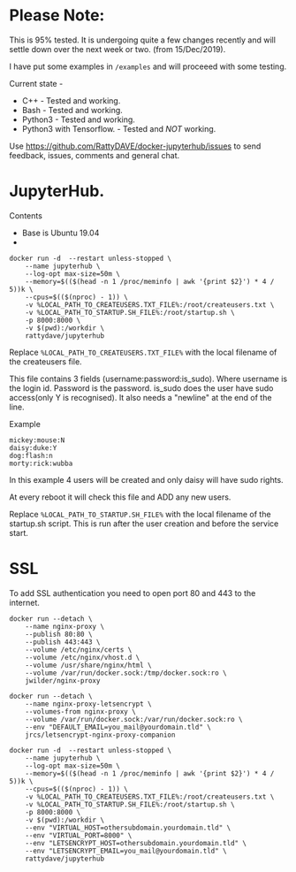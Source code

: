 # Please Note:

This is 95% tested. It is undergoing quite a few changes recently and will settle down over the next week or two. (from 15/Dec/2019). 

I have put some examples in ```/examples``` and will proceeed with some testing.

Current state - 
- C++ - Tested and working.
- Bash - Tested and working.
- Python3 - Tested and working.
- Python3 with Tensorflow. - Tested and *NOT* working.

Use https://github.com/RattyDAVE/docker-jupyterhub/issues to send feedback, issues, comments and general chat.

# JupyterHub.

Contents

- Base is Ubuntu 19.04
-

```
docker run -d  --restart unless-stopped \
    --name jupyterhub \
    --log-opt max-size=50m \
    --memory=$(($(head -n 1 /proc/meminfo | awk '{print $2}') * 4 / 5))k \
    --cpus=$(($(nproc) - 1)) \
    -v %LOCAL_PATH_TO_CREATEUSERS.TXT_FILE%:/root/createusers.txt \
    -v %LOCAL_PATH_TO_STARTUP.SH_FILE%:/root/startup.sh \
    -p 8000:8000 \
    -v $(pwd):/workdir \
    rattydave/jupyterhub
```

Replace ```%LOCAL_PATH_TO_CREATEUSERS.TXT_FILE%``` with the local filename of the createusers file.

This file contains 3 fields (username:password:is_sudo). Where username is the login id. Password is the password. is_sudo does the user have sudo access(only Y is recognised). It also needs a "newline" at the end of the line.

Example

```
mickey:mouse:N
daisy:duke:Y
dog:flash:n
morty:rick:wubba
```

In this example 4 users will be created and only daisy will have sudo rights.

At every reboot it will check this file and ADD any new users.

Replace ```%LOCAL_PATH_TO_STARTUP.SH_FILE%``` with the local filename of the startup.sh script. This is run after the user creation and before the service start.


# SSL

To add SSL authentication you need to open port 80 and 443 to the internet.

```
docker run --detach \
    --name nginx-proxy \
    --publish 80:80 \
    --publish 443:443 \
    --volume /etc/nginx/certs \
    --volume /etc/nginx/vhost.d \
    --volume /usr/share/nginx/html \
    --volume /var/run/docker.sock:/tmp/docker.sock:ro \
    jwilder/nginx-proxy
```

```
docker run --detach \
    --name nginx-proxy-letsencrypt \
    --volumes-from nginx-proxy \
    --volume /var/run/docker.sock:/var/run/docker.sock:ro \
    --env "DEFAULT_EMAIL=you_mail@yourdomain.tld" \
    jrcs/letsencrypt-nginx-proxy-companion
```

```
docker run -d  --restart unless-stopped \
    --name jupyterhub \
    --log-opt max-size=50m \
    --memory=$(($(head -n 1 /proc/meminfo | awk '{print $2}') * 4 / 5))k \
    --cpus=$(($(nproc) - 1)) \
    -v %LOCAL_PATH_TO_CREATEUSERS.TXT_FILE%:/root/createusers.txt \
    -v %LOCAL_PATH_TO_STARTUP.SH_FILE%:/root/startup.sh \
    -p 8000:8000 \
    -v $(pwd):/workdir \
    --env "VIRTUAL_HOST=othersubdomain.yourdomain.tld" \
    --env "VIRTUAL_PORT=8000" \
    --env "LETSENCRYPT_HOST=othersubdomain.yourdomain.tld" \
    --env "LETSENCRYPT_EMAIL=you_mail@yourdomain.tld" \
    rattydave/jupyterhub
```
